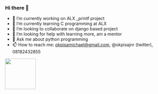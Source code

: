 ### Hi there 👋

- 🔭 I’m currently working on ALX _printf project
- 🌱 I’m currently learning C programming at ALX
- 👯 I’m looking to collaborate on django based project
- 🤔 I’m looking for help with learning more, am a mentor
- 💬 Ask me about python programming
- 📫 How to reach me: okpisamichael@gmail.com, @okpisajnr (twitter), 08182432855 


<a href="URL_REDIRECT" target="blank"><img align="center" src="URL_TO_YOUR_IMAGE" height="100" /></a>
